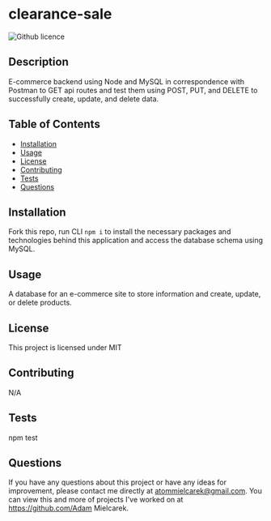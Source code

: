 # clearance-sale
  ![Github licence](http://img.shields.io/badge/license-MIT-blue.svg)
  
  ## Description 
  E-commerce backend using Node and MySQL in correspondence with Postman to GET api routes and test them using POST, PUT, and DELETE to successfully create, update, and delete data.
  ## Table of Contents
  * [Installation](#installation)
  * [Usage](#usage)
  * [License](#license)
  * [Contributing](#contributing)
  * [Tests](#tests)
  * [Questions](#questions)
  
  ## Installation 
  Fork this repo, run  CLI `npm i` to install the necessary packages and technologies behind this application and access the database schema using MySQL.
  ## Usage 
  A database for an e-commerce site to store information and create, update, or delete products. 
  ## License 
  This project is licensed under MIT
  ## Contributing 
  N/A
  ## Tests
  npm test
  ## Questions
  If you have any questions about this project or have any ideas for improvement, please contact me directly at atommielcarek@gmail.com. You can view this and more of projects I've worked on at https://github.com/Adam Mielcarek.
